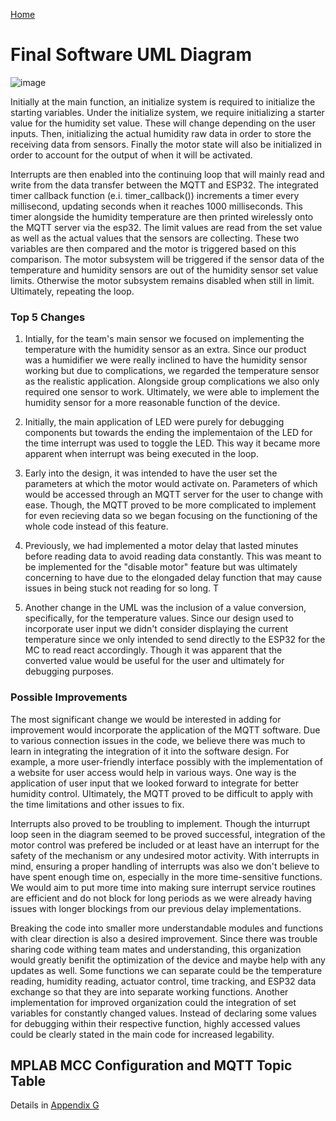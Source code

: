 [Home](/index.md)

# **Final Software UML Diagram**

![image](https://github.com/Team-309-Hydro-Pro/EGR314-Spring2024-Team309.github.io/assets/157083379/80887a45-6ffb-4259-a806-7a9e7c9f7ef8)




Initially at the main function, an initialize system is required to initialize the starting variables.  Under the initialize system, we require initializing a starter value for the humidity set value. These will change depending on the user inputs. Then, initializing the actual humidity raw data in order to store the receiving data from sensors. Finally the motor state will also be initialized in order to account for the output of when it will be activated.

Interrupts are then enabled into the continuing loop that will mainly read and write from the data transfer between the MQTT and ESP32. The integrated timer callback function (e.i. timer_callback()) increments a timer every millisecond, updating seconds when it reaches 1000 milliseconds. This timer alongside the humidity temperature are then printed wirelessly onto the MQTT server via the esp32. The limit values are read from the set value as well as the actual values that the sensors are collecting. These two variables are then compared and the motor is triggered based on this comparison. The motor subsystem will be triggered if the sensor data of the temperature and humidity sensors are out of the humidity sensor set value limits. Otherwise the motor subsystem remains disabled when still in limit. Ultimately, repeating the loop. 

### Top 5 Changes
1. Intially, for the team's main sensor we focused on implementing the temperature with the humidity sensor as an extra. Since our product was a humidifier we were really inclined to have the humidity sensor working but due to complications, we regarded the temperature sensor as the realistic application. Alongside group complications we also only required one sensor to work. Ultimately, we were able to implement the humidity sensor for a more reasonable function of the device.

2. Initially, the main application of LED were purely for debugging components but towards the ending the implementaion of the LED for the time interrupt was used to toggle the LED. This way it became more apparent when interrupt was being executed in the loop.

3. Early into the design, it was intended to have the user set the parameters at which the motor would activate on. Parameters of which would be accessed through an MQTT server for the user to change with ease. Though, the MQTT proved to be more complicated to implement for even recieving data so we began focusing on the functioning of the whole code instead of this feature.

4. Previously, we had implemented a motor delay that lasted minutes before reading data to avoid reading data constantly. This was meant to be implemented for the "disable motor" feature but was ultimately concerning to have due to the elongaded delay function that may cause issues in being stuck not reading for so long. T

5. Another change in the UML was the inclusion of a value conversion, specifically, for the temperature values. Since our design used to incorporate user input we didn't consider displaying the current temperature since we only intended to send directly to the ESP32 for the MC to read react accordingly. Though it was apparent that the converted value would be useful for the user and ultimately for debugging purposes.

### Possible Improvements
The most significant change we would be interested in adding for improvement would incorporate the application of the MQTT software. Due to various connection issues in the code, we believe there was much to learn in integrating the integration of it into the software design. For example, a more user-friendly interface possibly with the implementation of a website for user access would help in various ways. One way is the application of user input that we looked forward to integrate for better humidity control. Ultimately, the MQTT proved to be difficult to apply with the time limitations and other issues to fix. 

Interrupts also proved to be troubling to implement. Though the inturrupt loop seen in the diagram seemed to be proved successful, integration of the motor control was prefered be included or at least have an interrupt for the safety of the mechanism or any undesired motor activity. With interrupts in mind, ensuring a proper handling of interrupts was also we don't believe to have spent enough time on, especially in the more time-sensitive functions. We would aim to put more time into making sure interrupt service routines are efficient and do not block for long periods as we were already having issues with longer blockings from our previous delay implementations.

Breaking the code into smaller more understandable modules and functions with clear direction is also a desired improvement. Since there was trouble sharing code withing team mates and understanding, this organization would greatly benifit the optimization of the device and maybe help with any updates as well. Some functions we can separate could be the temperature reading, humidity reading, actuator control, time tracking, and ESP32 data exchange so that they are into separate working functions. Another implementation for improved organization could the integration of set variables for constantly changed values. Instead of declaring some values for debugging within their respective function, highly accessed values could be clearly stated in the main code for increased legability.

## MPLAB MCC Configuration and MQTT Topic Table 
Details in [Appendix G](/Appendix_G.md)

